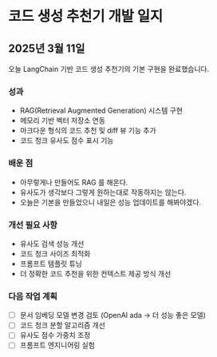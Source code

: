 # 코드 생성 추천기 개발 일지

## 2025년 3월 11일

오늘 LangChain 기반 코드 생성 추천기의 기본 구현을 완료했습니다.

### 성과

- RAG(Retrieval Augmented Generation) 시스템 구현
- 메모리 기반 벡터 저장소 연동
- 마크다운 형식의 코드 추천 및 diff 뷰 기능 추가
- 코드 청크 유사도 점수 표시 기능

### 배운 점

- 아무렇게나 만들어도 RAG 를 해온다.
- 유사도가 생각보다 그렇게 원하는대로 작동하지는 않는다.
- 오늘은 기본을 만들었으니 내일은 성능 업데이트를 해봐야겠다.

### 개선 필요 사항

- 유사도 검색 성능 개선
- 코드 청크 사이즈 최적화
- 프롬프트 템플릿 튜닝
- 더 정확한 코드 추천을 위한 컨텍스트 제공 방식 개선

### 다음 작업 계획

- [ ] 문서 임베딩 모델 변경 검토 (OpenAI ada → 더 성능 좋은 모델)
- [ ] 코드 청크 분할 알고리즘 개선
- [ ] 유사도 점수 가중치 조정
- [ ] 프롬프트 엔지니어링 실험
